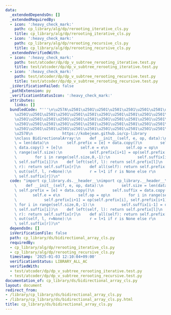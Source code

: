 ```yaml
---
data:
  _extendedDependsOn: []
  _extendedRequiredBy:
  - icon: ':heavy_check_mark:'
    path: cp_library/alg/dp/rerooting_iterative_cls.py
    title: cp_library/alg/dp/rerooting_iterative_cls.py
  - icon: ':heavy_check_mark:'
    path: cp_library/alg/dp/rerooting_recursive_cls.py
    title: cp_library/alg/dp/rerooting_recursive_cls.py
  _extendedVerifiedWith:
  - icon: ':heavy_check_mark:'
    path: test/atcoder/dp/dp_v_subtree_rerooting_iterative.test.py
    title: test/atcoder/dp/dp_v_subtree_rerooting_iterative.test.py
  - icon: ':heavy_check_mark:'
    path: test/atcoder/dp/dp_v_subtree_rerooting_recursive.test.py
    title: test/atcoder/dp/dp_v_subtree_rerooting_recursive.test.py
  _isVerificationFailed: false
  _pathExtension: py
  _verificationStatusIcon: ':heavy_check_mark:'
  attributes:
    links: []
  bundledCode: "'''\n\u257A\u2501\u2501\u2501\u2501\u2501\u2501\u2501\u2501\u2501\u2501\
    \u2501\u2501\u2501\u2501\u2501\u2501\u2501\u2501\u2501\u2501\u2501\u2501\u2501\
    \u2501\u2501\u2501\u2501\u2501\u2501\u2501\u2501\u2501\u2501\u2501\u2501\u2501\
    \u2501\u2501\u2501\u2501\u2501\u2501\u2501\u2501\u2501\u2501\u2501\u2501\u2501\
    \u2501\u2501\u2501\u2501\u2501\u2501\u2501\u2501\u2501\u2501\u2501\u2501\u2501\
    \u2578\n             https://kobejean.github.io/cp-library               \n'''\n\
    \nclass BidirectionalArray:\n    def __init__(self, e, op, data):\n        self.size\
    \ = len(data)\n        self.prefix = [e] + data.copy()\n        self.suffix =\
    \ data.copy() + [e]\n        self.e = e\n        self.op = op\n        for i in\
    \ range(self.size):\n            self.prefix[i+1] = op(self.prefix[i], self.prefix[i+1])\n\
    \        for i in range(self.size,0,-1):\n            self.suffix[i-1] = op(self.suffix[i-1],\
    \ self.suffix[i])\n    def left(self, l): return self.prefix[l]\n    def right(self,\
    \ r): return self.suffix[r]\n    def all(self): return self.prefix[-1]\n    def\
    \ out(self, l, r=None):\n        r = l+1 if r is None else r\n        return self.op(self.prefix[l],\
    \ self.suffix[r])\n"
  code: "import cp_library.ds.__header__\nimport cp_library.__header__\n\nclass BidirectionalArray:\n\
    \    def __init__(self, e, op, data):\n        self.size = len(data)\n       \
    \ self.prefix = [e] + data.copy()\n        self.suffix = data.copy() + [e]\n \
    \       self.e = e\n        self.op = op\n        for i in range(self.size):\n\
    \            self.prefix[i+1] = op(self.prefix[i], self.prefix[i+1])\n       \
    \ for i in range(self.size,0,-1):\n            self.suffix[i-1] = op(self.suffix[i-1],\
    \ self.suffix[i])\n    def left(self, l): return self.prefix[l]\n    def right(self,\
    \ r): return self.suffix[r]\n    def all(self): return self.prefix[-1]\n    def\
    \ out(self, l, r=None):\n        r = l+1 if r is None else r\n        return self.op(self.prefix[l],\
    \ self.suffix[r])\n"
  dependsOn: []
  isVerificationFile: false
  path: cp_library/ds/bidirectional_array_cls.py
  requiredBy:
  - cp_library/alg/dp/rerooting_iterative_cls.py
  - cp_library/alg/dp/rerooting_recursive_cls.py
  timestamp: '2025-01-03 12:10:04+09:00'
  verificationStatus: LIBRARY_ALL_AC
  verifiedWith:
  - test/atcoder/dp/dp_v_subtree_rerooting_iterative.test.py
  - test/atcoder/dp/dp_v_subtree_rerooting_recursive.test.py
documentation_of: cp_library/ds/bidirectional_array_cls.py
layout: document
redirect_from:
- /library/cp_library/ds/bidirectional_array_cls.py
- /library/cp_library/ds/bidirectional_array_cls.py.html
title: cp_library/ds/bidirectional_array_cls.py
---
```

